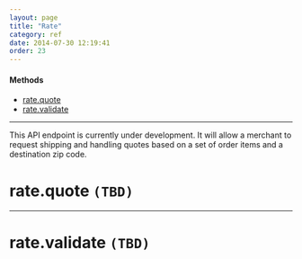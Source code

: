 ```yaml
---
layout: page
title: "Rate"
category: ref
date: 2014-07-30 12:19:41
order: 23
---
```


#### Methods

 * [rate.quote](#rate_quote)
 * [rate.validate](#rate_validate)

----

This API endpoint is currently under development. It will allow a merchant to request shipping and handling quotes based on a
set of order items and a destination zip code.

<h1 id="rate_quote">
rate.quote
<code>(TBD)</code>
</h1>

----

<h1 id="rate_validate">
rate.validate
<code>(TBD)</code>
</h1>
